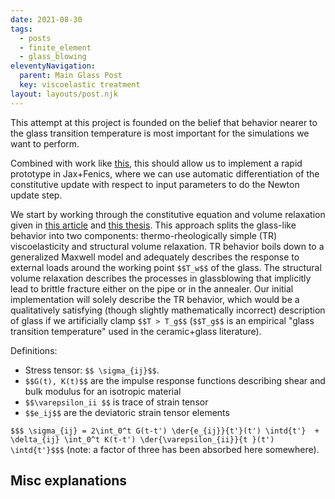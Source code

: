 ```yaml
---
date: 2021-08-30
tags:
  - posts
  - finite_element
  - glass_blowing
eleventyNavigation:
  parent: Main Glass Post
  key: viscoelastic treatment
layout: layouts/post.njk
---
```


This attempt at this project is founded on the belief that behavior nearer to the glass transition temperature
is most important for the simulations we want to perform.

Combined with work like [this](https://bleyerj.github.io/comet-fenicsx/tours/nonlinear_problems/linear_viscoelasticity_jax/linear_viscoelasticity_jax.html),
this should allow us to implement a rapid prototype in Jax+Fenics, where we can use
automatic differentiation of the constitutive update with respect to input parameters 
to do the Newton update step. 

We start by working through the constitutive equation and volume relaxation given in 
[this article](https://www.sciencedirect.com/science/article/pii/S0045794910001264)
and [this thesis](https://backend.orbit.dtu.dk/ws/portalfiles/portal/5433989/Tempered+Glass.pdf).
This approach splits the glass-like behavior into two components: thermo-rheologically simple (TR) viscoelasticity
and structural volume relaxation. 
TR behavior boils down to a generalized Maxwell model
and adequately describes the response to external loads around the working point `$$T_w$$` of the glass.
The structural volume relaxation describes the processes in glassblowing that implicitly lead to brittle fracture
either on the pipe or in the annealer. 
Our initial implementation will solely describe the TR behavior, which would be a qualitatively satisfying 
(though slightly mathematically incorrect) description of glass if we artificially clamp `$$T > T_g$$` 
(`$$T_g$$` is an empirical "glass transition temperature" used in the ceramic+glass literature).


Definitions:
* Stress tensor: `$$ \sigma_{ij}$$`.
* `$$G(t), K(t)$$` are the impulse response functions describing shear and bulk modulus for an isotropic material
* `$$\varepsilon_ii $$` is trace of strain tensor
* `$$e_ij$$` are the deviatoric strain tensor elements


`$$$ \sigma_{ij} = 2\int_0^t G(t-t') \der{e_{ij}}{t'}(t') \intd{t'}  + \delta_{ij} \int_0^t K(t-t') \der{\varepsilon_{ii}}{t
}(t') \intd{t'}$$$`
(note: a factor of three has been absorbed here somewhere).






## Misc explanations







